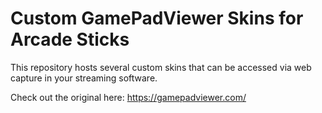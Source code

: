 # Custom GamePadViewer Skins for Arcade Sticks

This repository hosts several custom skins that can be accessed via web capture in your streaming software.

Check out the original here: https://gamepadviewer.com/
